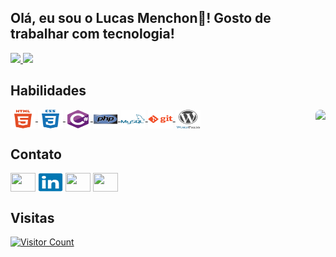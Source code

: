 ## Olá, eu sou o Lucas Menchon👋! Gosto de trabalhar com tecnologia!



<div style="display:inline-block;">
<a href="#">
  <img height="180em" src="https://github-readme-stats.vercel.app/api?username=lucasmenchon&show_icons=true&theme=dark&include_all_commits=true&count_private=true"/>
  <img height="180em" src="https://github-readme-stats.vercel.app/api/top-langs/?username=lucasmenchon&layout=compact&langs_count=7&theme=dark"/>
</a>
</div>



## Habilidades


<div style="display: inline_block">
<a href="#">
  <img align="center"  height="30" width="40" src="https://raw.githubusercontent.com/devicons/devicon/master/icons/html5/html5-plain-wordmark.svg">
  <img align="center"  height="30" width="40" src="https://raw.githubusercontent.com/devicons/devicon/master/icons/css3/css3-plain-wordmark.svg">
  <img align="center"  height="30" width="40" src="https://raw.githubusercontent.com/devicons/devicon/master/icons/csharp/csharp-original.svg">
  <img align="center"  height="30" width="40" src="https://raw.githubusercontent.com/devicons/devicon/master/icons/php/php-original.svg">
  <img align="center"  height="30" width="40" src="https://raw.githubusercontent.com/devicons/devicon/master/icons/mysql/mysql-plain-wordmark.svg">
  <img align="center"  height="30" width="40" src="https://raw.githubusercontent.com/devicons/devicon/master/icons/git/git-plain-wordmark.svg">
  <img align="center"  height="30" width="40" src="https://raw.githubusercontent.com/devicons/devicon/master/icons/wordpress/wordpress-original.svg">
  <img align="right"  height="150" style="border-radius:50px;" src="https://raw.githubusercontent.com/lucasmenchon/lucasmenchon.github.io/main/assets/images/perfil%20animed.png">
  </a>
</div>


## Contato

<div>

<a target="blank" href="mailto:it.lucas@outlook.com"><img align="center"   height="30" width="40" src="https://raw.githubusercontent.com/lucasmenchon/lucasmenchon.github.io/main/assets/images/outlook-original.svg"></a>
<a target="blank" href="https://www.linkedin.com/in/lucasmenchon/"><img align="center"   height="30" width="40" src="https://raw.githubusercontent.com/devicons/devicon/master/icons/linkedin/linkedin-original.svg"></a>
<a target="blank" href="https://wa.link/qzdch8"><img align="center"   height="30" width="40" src="https://raw.githubusercontent.com/lucasmenchon/lucasmenchon.github.io/main/assets/images/whatsapp-original.svg"></a>
<a target="blank" href="https://lucasmenchon.github.io/"><img align="center"   height="30" width="40" src="https://raw.githubusercontent.com/gist/christophermanning/4460135/raw/7278f8125f4508e096396b024304daf238e38b97/octocat.svg"></a>


<!--

[![Outlook Badge](https://img.shields.io/badge/-Outlook-0072C6?style=flat-square&logo=microsoftoutlook&logoColor=white)](mailto:it.lucas@outlook.com)
[![LinkedIn Badge](https://img.shields.io/badge/-LinkedIn-0077b5?style=flat-square&logo=Linkedin&logoColor=white&link=https://www.linkedin.com/in/tilucas/)](https://www.linkedin.com/in/tilucas/)
[![WhatsApp Badge](https://img.shields.io/badge/-WhatsApp-00BB2D?style=flat-square&logo=whatsapp&logoColor=white&link=https://wa.link/qzdch8)](https://wa.link/qzdch8)
[![GitHub Page](https://img.shields.io/badge/-GitHub%20Page-purple?style=flat-square&logo=github&logoColor=white&link=https://lucasmenchon.github.io)](https://lucasmenchon.github.io)

-->

</div>



## Visitas 

<a href="#">

![Visitor Count](https://profile-counter.glitch.me/lucasmenchon/count.svg)

</a>
